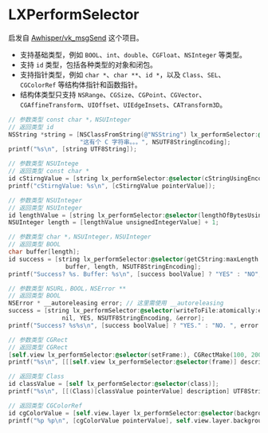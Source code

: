 # LXPerformSelector

启发自 [Awhisper/vk_msgSend](https://github.com/Awhisper/vk_msgSend) 这个项目。

- 支持基础类型，例如 `BOOL`、`int`、`double`、`CGFloat`、`NSInteger` 等类型。
- 支持 `id` 类型，包括各种类型的对象和闭包。
- 支持指针类型，例如 `char *`、`char **`、`id *`，以及 `Class`、`SEL`、`CGColorRef` 等结构体指针和函数指针。
- 结构体类型只支持 `NSRange`、`CGSize`、`CGPoint`、`CGVector`、`CGAffineTransform`、`UIOffset`、`UIEdgeInsets`、`CATransform3D`。

```objective-c
// 参数类型 const char *，NSUInteger
// 返回类型 id
NSString *string = [NSClassFromString(@"NSString") lx_performSelector:@selector(stringWithCString:encoding:), 
                    "这有个 C 字符串。。。", NSUTF8StringEncoding];
printf("%s\n", [string UTF8String]);
```

```objective-c
// 参数类型 NSUIntege
// 返回类型 const char *
id cStirngValue = [string lx_performSelector:@selector(cStringUsingEncoding:), NSUTF8StringEncoding];
printf("cStirngValue: %s\n", [cStirngValue pointerValue]);
```

```objective-c
// 参数类型 NSUInteger
// 返回类型 NSUInteger
id lengthValue = [string lx_performSelector:@selector(lengthOfBytesUsingEncoding:), NSUTF8StringEncoding];
NSUInteger length = [lengthValue unsignedIntegerValue] + 1;
```
```objective-c
// 参数类型 char *，NSUInteger，NSUInteger
// 返回类型 BOOL
char buffer[length];
id success = [string lx_performSelector:@selector(getCString:maxLength:encoding:), 
                buffer, length, NSUTF8StringEncoding];
printf("Success? %s. Buffer: %s\n", [success boolValue] ? "YES" : "NO", buffer);
```

```objective-c
// 参数类型 NSURL，BOOL，NSError **
// 返回类型 BOOL
NSError * __autoreleasing error; // 这里需使用 __autoreleasing
success = [string lx_performSelector:@selector(writeToFile:atomically:encoding:error:),
               nil, YES, NSUTF8StringEncoding, &error];
printf("Success? %s%s\n", [success boolValue] ? "YES." : "NO. ", error.localizedDescription.UTF8String);
```

```objective-c
// 参数类型 CGRect
// 返回类型 CGRect
[self.view lx_performSelector:@selector(setFrame:), CGRectMake(100, 200, 300, 400)];
printf("%s\n", [[[self.view lx_performSelector:@selector(frame)] description] UTF8String]);
```

```objective-c
// 返回类型 Class
id classValue = [self lx_performSelector:@selector(class)];
printf("%s\n", [[(Class)[classValue pointerValue] description] UTF8String]);
```

```objective-c
// 返回类型 CGColorRef
id cgColorValue = [self.view.layer lx_performSelector:@selector(backgroundColor)];
printf("%p %p\n", [cgColorValue pointerValue], self.view.layer.backgroundColor);
```